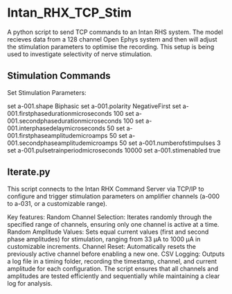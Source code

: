 # Intan_RHX_TCP_Stim
A python script to send TCP commands to an Intan RHS system. 
The model recieves data from a 128 channel Open Ephys system and then will adjust the stimulation parameters to optimise the recording. 
This setup is being used to investigate selectivity of nerve stimulation. 


## Stimulation Commands

Set Stimulation Parameters:

set a-001.shape Biphasic
set a-001.polarity NegativeFirst
set a-001.firstphasedurationmicroseconds 100
set a-001.secondphasedurationmicroseconds 100
set a-001.interphasedelaymicroseconds 50
set a-001.firstphaseamplitudemicroamps 50
set a-001.secondphaseamplitudemicroamps 50
set a-001.numberofstimpulses 3
set a-001.pulsetrainperiodmicroseconds 10000
set a-001.stimenabled true

## Iterate.py
This script connects to the Intan RHX Command Server via TCP/IP to configure and trigger stimulation parameters on amplifier channels (a-000 to a-031, or a customizable range).

Key features:
Random Channel Selection: Iterates randomly through the specified range of channels, ensuring only one channel is active at a time.
Random Amplitude Values: Sets equal current values (first and second phase amplitudes) for stimulation, ranging from 33 µA to 1000 µA in customizable increments.
Channel Reset: Automatically resets the previously active channel before enabling a new one.
CSV Logging: Outputs a log file in a timing folder, recording the timestamp, channel, and current amplitude for each configuration.
The script ensures that all channels and amplitudes are tested efficiently and sequentially while maintaining a clear log for analysis.